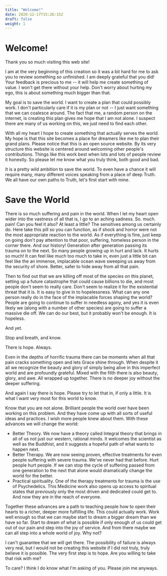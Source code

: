 ```yaml
---
title: "Welcome!"
date: 2020-12-17T15:26:15Z
draft: false
weight: 1
---
```

# Welcome!

Thank you so much visiting this web site!

I am at the very beginning of this creation so it was a bit hard for me to ask you to review something so unfinished. I am deeply grateful that you did! Your feedback is precious to me -- it will help me create something of value. I won't get there without your help. Don't worry about hurting my ego, this is about something much bigger than that.

My goal is to save the world. I want to create a plan that could possibly work. I don't particularly care if it is my plan or not -- I just want something that we can coalesce around. The fact that me, a random person on the internet, is creating this plan gives me hope that I am not alone. I suspect there are many of us working on this, we just need to find each other.

With all my heart I hope to create something that actually serves the world. My hope is that this site becomes a place for dreamers like me to plan their grand plans. Please notice that this is an open source website. By its very structure this website is centered around welcoming other people's contributions. Things like this work best when lots and lots of people review it honestly. So please let me know what you truly think, both good and bad.

It is a pretty wild ambition to save the world. To even have a chance it will require many, many different voices speaking from a place of deep Truth. We all have our own paths to Truth, let's first start with mine.

# Save the World

There is so much suffering and pain in the world. When I let my heart open wider into the vastness of all that is, I go to an aching sadness. So. much. pain! Can you feel it also? At least a little? The sensitives among us certainly do. Here take this pill so you can function, as if shock and horror were not the most appropriate reaction to the world. As if everything is fine, just keep on going don't pay attention to that poor, suffering, homeless person in the corner there. And our history! Generation after generation passing its trauma on to the next. So many people growing up in hurt and lack. It hurts so much! It can feel like much too much to take in, even just a little bit can feel like the an immense, implacable ocean wave sweeping us away from the security of shore. Better, safer to hide away from all that pain.

Then to find out that we are killing off most of the species on this planet, setting up a future catastrophe that could cause billions to die, and most people don't seem to really care. Don't seem to realize it for the existential threat that it is. It is easy to give in to hopelessness. What can any one person really do in the face of the implacable forces shaping the world? People are going to continue to suffer in needless agony, and yes it is even likely we (along with a number of other species) are going to suffer a massive die off. We can do our best, but it probably won't be enough. It is hopeless.

And yet.

Stop and breath, and know.

There is hope. Always.

Even in the depths of horrific trauma there can be moments when all that pain cracks something open and lets Grace shine through. When despite it all we recognize the beauty and glory of simply being alive in this imperfect world and are profoundly grateful. Mixed with the filth there is also beauty, glory, and awe. All wrapped up together. There is no deeper joy without the deeper suffering.

And again I say there is hope. Please try to let that in, if only a little. It is what I want very most for this world to know.

Know that you are not alone. Brilliant people the world over have been working on this problem. And they have come up with all sorts of useful ideas and practices.  I wish more people knew about them. With these advances we will change the world:

* Better Theory. We now have a theory called Integral theory that brings in all of us not just our western, rational minds. It welcomes the scientist as well as the Buddhist, and it suggests a hopeful path of what wants to happen next.
* Better Therapy. We are now seeing proven, effective treatments for even people suffering with severe trauma. We've never had that before. Hurt people hurt people. If we can stop the cycle of suffering passed from one generation to the next that alone would dramatically change the world for the better.
* Practical spirituality. One of the therapy treatments for trauma is the use of Psychedelics. This Medicine work also opens up access to spiritual states that previously only the most driven and dedicated could get to. And now they are in the reach of everyone.

Together these advances are a path to teaching people how to open their hearts to a richer, deeper more fulfilling life. This could actually work. Work well enough so that we can maybe start to dream a bigger dream than we have so far. Start to dream of what is possible if only enough of us could get out of our pain and step into the joy of service. And from there maybe we can all step into a whole world of joy. Why not?

I can't guarantee that we will get there. The possibility of failure is always very real, but I would not be creating this website if I did not truly, truly believe it is possible. The very first step is to hope. Are you willing to take that risk with me?

To care? I think I do know what I'm asking of you. Please join me anyways.
